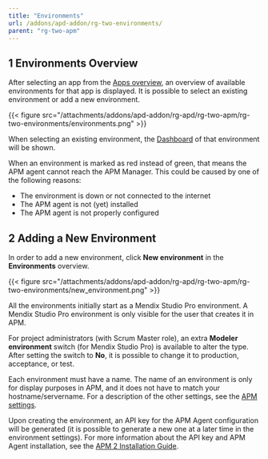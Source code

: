 ```yaml
---
title: "Environments"
url: /addons/apd-addon/rg-two-environments/
parent: "rg-two-apm"
---
```


## 1 Environments Overview

After selecting an app from the [Apps overview](/addons/apd-addon/rg-two-apps/), an overview of available environments for that app is displayed. It is possible to select an existing environment or add a new environment.

{{< figure src="/attachments/addons/apd-addon/rg-apd/rg-two-apm/rg-two-environments/environments.png" >}}

When selecting an existing environment, the [Dashboard](/addons/apd-addon/rg-two-dashboard/) of that environment will be shown.

When an environment is marked as red instead of green, that means the APM agent cannot reach the APM Manager. This could be caused by one of the following reasons:

* The environment is down or not connected to the internet
* The APM agent is not (yet) installed
* The APM agent is not properly configured

## 2 Adding a New Environment

In order to add a new environment, click **New environment** in the **Environments** overview.

{{< figure src="/attachments/addons/apd-addon/rg-apd/rg-two-apm/rg-two-environments/new_environment.png" >}}

All the environments initially start as a Mendix Studio Pro environment. A Mendix Studio Pro environment is only visible for the user that creates it in APM.

For project administrators (with Scrum Master role), an extra **Modeler environment** switch (for Mendix Studio Pro) is available to alter the type. After setting the switch to **No**, it is possible to change it to production, acceptance, or test.

Each environment must have a name. The name of an environment is only for display purposes in APM, and it does not have to match your hostname/servername.
For a description of the other settings, see the [APM settings](/addons/apd-addon/rg-two-settings/).

Upon creating the environment, an API key for the APM Agent configuration will be generated (it is possible to generate a new one at a later time in the environment settings). For more information about the API key and APM Agent installation, see the [APM 2 Installation Guide](/addons/apd-addon/ig-two/).
